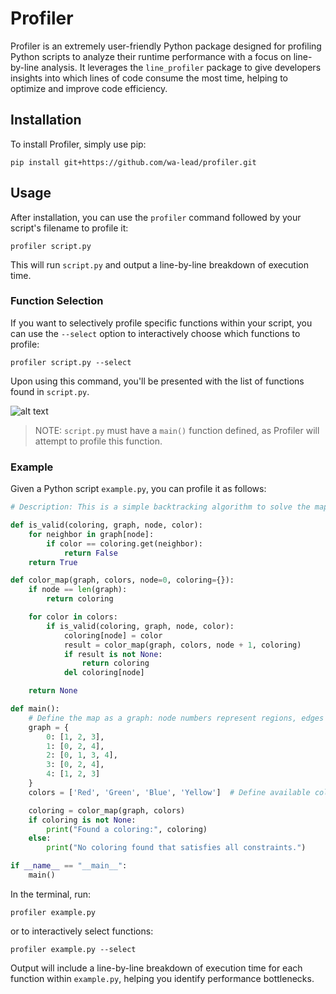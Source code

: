 # Profiler

Profiler is an extremely user-friendly Python package designed for profiling Python scripts to analyze their runtime performance with a focus on line-by-line analysis. It leverages the `line_profiler` package to give developers insights into which lines of code consume the most time, helping to optimize and improve code efficiency.

## Installation

To install Profiler, simply use pip:

```
pip install git+https://github.com/wa-lead/profiler.git
```

## Usage

After installation, you can use the `profiler` command followed by your script's filename to profile it:

```
profiler script.py
```

This will run `script.py` and output a line-by-line breakdown of execution time.

### Function Selection

If you want to selectively profile specific functions within your script, you can use the `--select` option to interactively choose which functions to profile:

```
profiler script.py --select
```

Upon using this command, you'll be presented with the list of functions found in `script.py`. 

![alt text](<Screenshot 2024-02-24 at 4.20.23 PM.png>)

> NOTE: `script.py` must have a `main()` function defined, as Profiler will attempt to profile this function.

### Example

Given a Python script `example.py`, you can profile it as follows:

```python
# Description: This is a simple backtracking algorithm to solve the map coloring problem.

def is_valid(coloring, graph, node, color):
    for neighbor in graph[node]:
        if color == coloring.get(neighbor):
            return False
    return True

def color_map(graph, colors, node=0, coloring={}):
    if node == len(graph):
        return coloring

    for color in colors:
        if is_valid(coloring, graph, node, color):
            coloring[node] = color
            result = color_map(graph, colors, node + 1, coloring)
            if result is not None:
                return coloring
            del coloring[node]

    return None

def main():
    # Define the map as a graph: node numbers represent regions, edges represent adjacencies.
    graph = {
        0: [1, 2, 3],
        1: [0, 2, 4],
        2: [0, 1, 3, 4],
        3: [0, 2, 4],
        4: [1, 2, 3]
    }
    colors = ['Red', 'Green', 'Blue', 'Yellow']  # Define available colors

    coloring = color_map(graph, colors)
    if coloring is not None:
        print("Found a coloring:", coloring)
    else:
        print("No coloring found that satisfies all constraints.")

if __name__ == "__main__":
    main()
```

In the terminal, run:

```
profiler example.py
```

or to interactively select functions:

```
profiler example.py --select
```

Output will include a line-by-line breakdown of execution time for each function within `example.py`, helping you identify performance bottlenecks.

